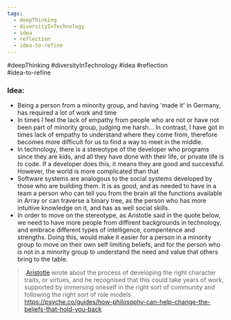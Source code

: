 ```yaml
---
tags:
  - deepThinking
  - diversityInTechnology
  - idea
  - reflection
  - idea-to-refine
---
```

#deepThinking #diversityInTechnology #idea #reflection  
#idea-to-refine 


### Idea:
* Being a person from a minority group, and having 'made it' in Germany, has required a lot of work and time
* In times I feel the lack of empathy from people who are not or have not been part of minority group, judging me harsh... In contrast, I have got in times lack of empathy to understand where they come from, therefore becomes more difficult for us to find a way to meet in the middle.
* In technology, there is a stereotype of the developer who programs since they are kids, and all they have done with their life, or private life is to code. If a developer does this, it means they are good and successful. However, the world is more complicated than that
* Software systems are analogous to the social systems developed by those who are building them. It is as good, and as needed to have in a team a person who can tell you from the brain all the functions available in Array or can traverse a binary tree, as the person who has more intuitive knowledge on it, and has as well social skills.
* In order to move on the stereotype, as Aristotle said in the quote below, we need to have more people from diffirent backgrounds in technology, and embrace different types of intelligence, compentence and strengths. Doing this, would make it easier for a person in a minority group to move on their own self limiting beliefs, and for the person who is not in a minority group to understand the need and value that others bring to the table.


> [Aristotle](https://aeon.co/essays/what-can-aristotle-teach-us-about-the-routes-to-happiness) wrote about the process of developing the right character traits, or virtues, and he recognised that this could take years of work, supported by immersing oneself in the right sort of community and following the right sort of role models  
<https://psyche.co/guides/how-philosophy-can-help-change-the-beliefs-that-hold-you-back>



